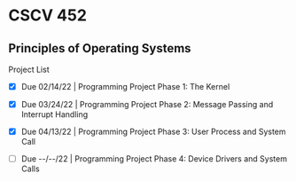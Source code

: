 # CSCV 452
## Principles of Operating Systems

Project List

- [X] Due 02/14/22  |   Programming Project Phase 1:  The Kernel

- [X]  Due 03/24/22  |   Programming Project Phase 2:  Message Passing and Interrupt Handling

- [X]  Due 04/13/22  |   Programming Project Phase 3:  User Process and System Call

- [ ]  Due --/--/22  |   Programming Project Phase 4:  Device Drivers and System Calls
